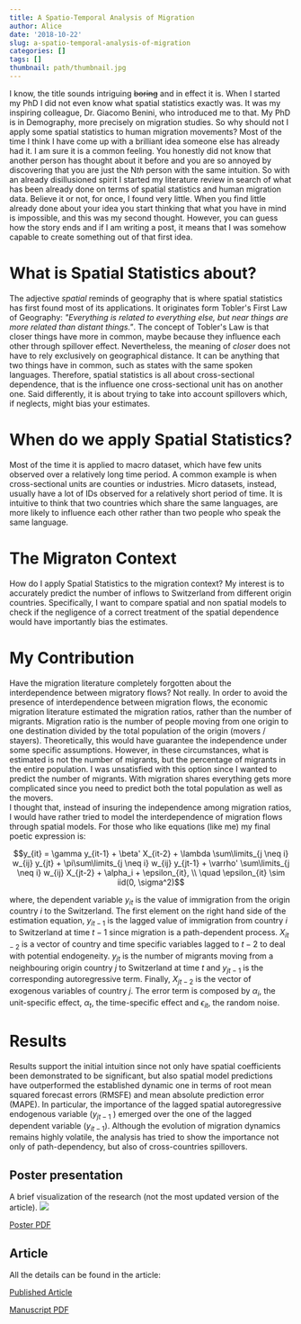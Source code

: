 ```yaml
---
title: A Spatio-Temporal Analysis of Migration
author: Alice
date: '2018-10-22'
slug: a-spatio-temporal-analysis-of-migration
categories: []
tags: []
thumbnail: path/thumbnail.jpg
---
```




I know, the title sounds intriguing ~~boring~~ and in effect it is. 
When I started my PhD I did not even know what spatial statistics exactly was. It was my inspiring colleague, Dr. Giacomo Benini, who introduced me to that. My PhD is in Demography, more precisely on migration studies. So why should not I apply some spatial statistics to human migration movements? Most of the time I think I have come up with a brilliant idea someone else has already had it. I am sure it is a common feeling. You honestly did not know that another person has thought about it before and you are so annoyed by discovering that you are just the N*th* person with the same intuition. So with an already disillusioned spirit I started my literature review in search of what has been already done on terms of spatial statistics and human migration data. Believe it or not, for once, I found very little. When you find little already done about your idea you start thinking that what you have in mind is impossible, and this was my second thought. However,  you can guess how the story ends and if I am writing a post, it means that I was somehow capable to create something out of that first idea.

# What is Spatial Statistics about?
The adjective *spatial* reminds of geography that is where spatial statistics has first found most of its applications. It originates form Tobler's First Law of Geography: *"Everything is related to everything else, but near things are more related than distant things."*. The concept of Tobler's Law is that closer things have more in common, maybe because they influence each other through spillover effect. Nevertheless, the meaning of *closer* does not have to rely exclusively on geographical distance. It can be anything that two things have in common, such as states with the same spoken languages. Therefore, spatial statistics is all about cross-sectional dependence, that is the influence one cross-sectional unit has on another one. Said differently, it is about trying to take into account spillovers which, if neglects, might bias your estimates.

# When do we apply Spatial Statistics?
Most of the time it is applied to macro dataset, which have few units observed over a relatively long time period. A common example is when cross-sectional units are counties or industries. Micro datasets, instead, usually have a lot of IDs observed for a relatively short period of time. It is intuitive to think that two countries which share the same languages, are more likely to influence each other rather than two people who speak the same language.  

# The Migraton Context
How do I apply Spatial Statistics to the migration context? My interest is to accurately predict the number of inflows to Switzerland from different origin countries. Specifically, I want to compare spatial and non spatial models to check if the negligence of a correct treatment of the spatial dependence would have importantly bias the estimates. 

# My Contribution
Have the migration literature completely forgotten about the interdependence between migratory flows? Not really. In order to avoid the presence of interdependence between migration flows, the economic migration literature estimated the migration ratios, rather than the number of migrants. Migration ratio is the number of people moving from one origin to one destination divided by the total population of the origin (movers / stayers). Theoretically, this would have guarantee the independence under some specific assumptions. However, in these circumstances, what is estimated is not the number of migrants, but the percentage of migrants in the entire population. I was unsatisfied with this option since I wanted to predict the number of migrants. With migration shares everything gets more complicated since you need to predict both the total population as well as the movers.  
I thought that, instead of insuring the independence among migration ratios, I would have rather tried to model the interdependence of migration flows through spatial models. For those who like equations (like me) my final poetic expression is:  

$$y_{it} = \gamma y_{it-1} + \beta' X_{it-2} + \lambda \sum\limits_{j \neq i} w_{ij} y_{jt} + \pi\sum\limits_{j \neq i} w_{ij} y_{jt-1} + \varrho' \sum\limits_{j \neq i} w_{ij} X_{jt-2} + \alpha_i + \epsilon_{it}, \\
\quad \epsilon_{it}   \sim iid(0, \sigma^2)$$

where, the dependent variable $y_{it}$ is the value of immigration from the origin country $i$ to the Switzerland. The first element on the right hand side of the estimation equation, $y_{it-1}$ is the lagged value of immigration from country $i$ to Switzerland at time $t-1$ since migration is a path-dependent process. $X_{it-2}$ is a vector of country and time specific variables lagged to $t-2$ to deal with potential endogeneity. $y_{jt}$ is the number of migrants moving from a neighbouring origin country $j$ to Switzerland at time $t$ and $y_{jt-1}$ is the corresponding autoregressive term. Finally,  $X_{jt-2}$ is the vector of exogenous variables of country $j$.
The error term is composed by $\alpha_i$, the unit-specific effect, $\alpha_{t}$, the time-specific effect and $\epsilon_{it}$, the random noise. 

# Results
Results support the initial intuition since not only have spatial coefficients been demonstrated to be significant, but also spatial model predictions have outperformed the established dynamic one in terms of root mean squared forecast errors (RMSFE) and mean absolute prediction error (MAPE). In particular, the importance of the lagged spatial autoregressive endogenous variable ($y_{jt−1}$ ) emerged over the one of the lagged dependent variable ($y_{it−1}$). 
Although the evolution of migration dynamics remains highly volatile, the analysis has tried to show the importance not only of path-dependency, but also of cross-countries spillovers.


## Poster presentation
A brief visualization of the research (not the most updated version of the article). 
![](/home/alice/Documents/WebSite/alicemilivinti/content/images/PosterSiteVisit.jpg)


[Poster PDF](https://drive.google.com/open?id=1EhV6g9F8WJrAqtlxPD9on1bIN-G4wfuu)

## Article
All the details can be found in the article: 

[Published Article](https://link.springer.com/article/10.1007%2Fs00181-018-1514-8)

[Manuscript PDF](https://drive.google.com/open?id=1ncs-Ok4pFMMKjqHaD5uclmA7LDEQoy5c)



